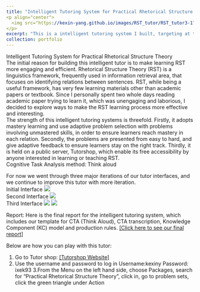 ```yaml
---
title: "Intelligent Tutoring System for Practical Rhetorical Structure Theory" 
<p align="center">
  <img src="https://kexin-yang.github.io/images/RST_tutor/RST_tutor3-1?raw=true" alt="RST tutor" style="width: 450px;"/>
</p> 
excerpt: "This is a intelligent tutoring system I built, targeting at teaching Rhetorical Structural Theory, a linguistics framework frequently used in information retrieval area.<br/>"  
collection: portfolio  
---
```

Intelligent Tutoring System for Practical Rhetorical Structure Theory  
The initial reason for building this intelligent tutor is to make learning RST more engaging and efficient. Rhetorical Structure Theory (RST) is a linguistics framework, frequently used in information retrieval area, that focuses on identifying relations between sentences. RST, while being a useful framework, has very few learning materials other than academic papers or textbook. Since I personally spent two whole days reading academic paper trying to learn it, which was unengaging and laborious, I decided to explore ways to make the RST learning process more effective and interesting.   
The strength of this intelligent tutoring systems is threefold. Firstly, it adopts mastery learning and use adaptive problem selection with problems involving unmastered skills, in order to ensure learners reach mastery in each relation. Secondly, the problems are presented from easy to hard, and give adaptive feedback to ensure learners stay on the right track. Thirdly, it is held on a public server, Tutorshop, which enable its free accessibility by anyone interested in learning or teaching RST.  
Cognitive Task Analysis method: Think aloud  

For now we went through three major iterations of our tutor interfaces, and we continue to improve this tutor with more iteration.  
 Initial Interface <img src='/images/RST_tutor/RST_tutor1'>  
 Second Interface <img src='/images/RST_tutor/RST_tutor2'>   
  Third Interface <img src='/images/RST_tutor/RST_tutor3-1'>
  <img src='/images/RST_tutor/RST_tutor3-2'>  
    
  Report: Here is the final report for the intelligent tutoring system, which includes our template for CTA (Think Aloud), CTA transcription, Knowledge Component (KC) model and production rules.
  [[Click here to see our final report]](http://kexin-yang.github.io/files/RSTFinal_Report.pdf)
  
Below are how you can play with this tutor:
1. Go to Tutor shop:
[[Tutorshop Website]](https://school.tutorshop.web.cmu.edu) 
2. Use the username and password to log in
Username:kexiny
Password: ixek93
3.From the Menu on the left hand side, choose Packages, search for “Practical Rhetorical Structure Theory”, click in, go to problem sets, click the green triangle under Action

  
  
  




